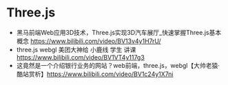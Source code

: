 # Three.js

- 黑马前端Web应用3D技术，Three.js实现3D汽车展厅_快速掌握Three.js基本概念 https://www.bilibili.com/video/BV13v4y1H7rU/
- three.js webgl 美团大神给 小鹿线 学生 讲课 https://www.bilibili.com/video/BV1VT4y117g3
- 这竟然是一个介绍银行业务的网站？web前端，three.js，webgl【大帅老猿·酷站赏析】https://www.bilibili.com/video/BV1c24y1X7ni




